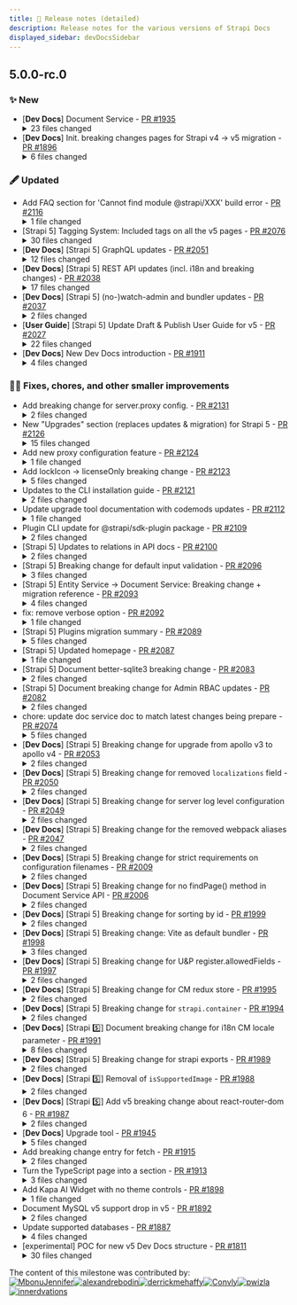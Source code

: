 ```yaml
---
title: 📝 Release notes (detailed)
description: Release notes for the various versions of Strapi Docs
displayed_sidebar: devDocsSidebar
---
```


<div className='release-notes-page--detailed'>

## 5.0.0-rc.0

### ✨ New

- [**Dev Docs**] Document Service - [PR #1935](https://github.com/strapi/documentation/pull/1935)
  <details>
    <summary>23 files changed</summary>
    <p>22 text files changed:</p><ul><li><a href="/dev-docs/api/content-api">dev-docs/api/content-apis.md</a></li><li><a href="/dev-docs/api/document-service">dev-docs/api/document-service.md</a></li><li><a href="/dev-docs/api/document-service/filters">dev-docs/api/document-service/filters.md</a></li><li><a href="/dev-docs/api/document-service/populate">dev-docs/api/document-service/populate.md</a></li><li><a href="/dev-docs/api/document-service/select">dev-docs/api/document-service/select.md</a></li><li><a href="/dev-docs/api/document-service/sort-pagination">dev-docs/api/document-service/sort-pagination.md</a></li><li><a href="/dev-docs/api/document">dev-docs/api/document.md</a></li><li><a href="/dev-docs/api/entity-service">dev-docs/api/entity-service.md</a></li><li><a href="/dev-docs/api/entity-service/components-dynamic-zones">dev-docs/api/entity-service/components-dynamic-zones.md</a></li><li><a href="/dev-docs/api/entity-service/crud">dev-docs/api/entity-service/crud.md</a></li><li><a href="/dev-docs/api/entity-service/filter">dev-docs/api/entity-service/filter.md</a></li><li><a href="/dev-docs/api/entity-service/order-pagination">dev-docs/api/entity-service/order-pagination.md</a></li><li><a href="/dev-docs/api/entity-service/populate">dev-docs/api/entity-service/populate.md</a></li><li><a href="/dev-docs/api/query-engine">dev-docs/api/query-engine.md</a></li><li><a href="/dev-docs/api/query-engine/single-operations">dev-docs/api/query-engine/single-operations.md</a></li><li><a href="/dev-docs/backend-customization">dev-docs/backend-customization.md</a></li><li><a href="/dev-docs/backend-customization/services">dev-docs/backend-customization/services.md</a></li><li><a href="/dev-docs/error-handling">dev-docs/error-handling.md</a></li><li><a href="/dev-docs/plugins/server-api">dev-docs/plugins/server-api.md</a></li><li><a href="/snippets/entity-query-knex">snippets/entity-query-knex.md</a></li><li><a href="/snippets/entity-service-deprecated">snippets/entity-service-deprecated.md</a></li><li><a href="/snippets/recommend-entity-service">snippets/recommend-entity-service.md</a></li></ul><p>1 image file changed:</p><ul><li>docusaurus/static/img/assets/apis/document.png<div className="image-comparison"><div><p>new file only, no older file</p><img src="https://github.com/strapi/documentation/raw/f5086c8f12c9b6758a2710511b491b6012c6dd78/docusaurus%2Fstatic%2Fimg%2Fassets%2Fapis%2Fdocument.png" alt="New version" /></div></div></li></ul>
  </details>
- [**Dev Docs**] Init. breaking changes pages for Strapi v4 → v5 migration - [PR #1896](https://github.com/strapi/documentation/pull/1896)
  <details>
    <summary>6 files changed</summary>
    <p>6 text files changed:</p><ul><li><a href="/dev-docs/migration/v4-to-v5/breaking-changes">dev-docs/migration/v4-to-v5/breaking-changes.md</a></li><li><a href="/dev-docs/migration/v4-to-v5/breaking-changes/database-identifiers-shortened">dev-docs/migration/v4-to-v5/breaking-changes/database-identifiers-shortened.md</a></li><li><a href="/dev-docs/migration/v4-to-v5/breaking-changes/draft-and-publish-always-enabled">dev-docs/migration/v4-to-v5/breaking-changes/draft-and-publish-always-enabled.md</a></li><li><a href="/dev-docs/migration/v4-to-v5/breaking-changes/mysql5-unsupported">dev-docs/migration/v4-to-v5/breaking-changes/mysql5-unsupported.md</a></li><li><a href="/snippets/breaking-change-page-intro">snippets/breaking-change-page-intro.md</a></li><li><a href="/snippets/breaking-change-page-migration-intro">snippets/breaking-change-page-migration-intro.md</a></li></ul>
  </details>

### 🖋️ Updated

- Add FAQ section for 'Cannot find module @strapi/XXX' build error - [PR #2116](https://github.com/strapi/documentation/pull/2116)
  <details>
    <summary>1 file changed</summary>
    <p>1 text file changed:</p><ul><li><a href="/dev-docs/faq">dev-docs/faq.md</a></li></ul>
  </details>
- [Strapi 5] Tagging System: Included tags on all the v5 pages  - [PR #2076](https://github.com/strapi/documentation/pull/2076)
  <details>
    <summary>30 files changed</summary>
    <p>30 text files changed:</p><ul><li><a href="/cloud/account/account-billing">cloud/account/account-billing.md</a></li><li><a href="/cloud/account/account-settings">cloud/account/account-settings.md</a></li><li><a href="/cloud/advanced/database">cloud/advanced/database.md</a></li><li><a href="/cloud/advanced/email">cloud/advanced/email.md</a></li><li><a href="/cloud/advanced/upload">cloud/advanced/upload.md</a></li><li><a href="/cloud/getting-started/caching">cloud/getting-started/caching.md</a></li><li><a href="/cloud/getting-started/deployment">cloud/getting-started/deployment.md</a></li><li><a href="/cloud/intro">cloud/getting-started/intro.md</a></li><li><a href="/cloud/getting-started/usage-billing">cloud/getting-started/usage-billing.md</a></li><li><a href="/cloud/projects/collaboration">cloud/projects/collaboration.md</a></li><li><a href="/cloud/projects/deploys-history">cloud/projects/deploys-history.md</a></li><li><a href="/cloud/projects/deploys">cloud/projects/deploys.md</a></li><li><a href="/cloud/projects/notifications">cloud/projects/notifications.md</a></li><li><a href="/cloud/projects/overview">cloud/projects/overview.md</a></li><li><a href="/cloud/projects/runtime-logs">cloud/projects/runtime-logs.md</a></li><li><a href="/cloud/projects/settings">cloud/projects/settings.md</a></li><li><a href="/dev-docs/admin-panel-customization">dev-docs/admin-panel-customization.md</a></li><li><a href="/dev-docs/advanced-features">dev-docs/advanced-features.md</a></li><li><a href="/dev-docs/api/content-api">dev-docs/api/content-api.md</a></li><li><a href="/dev-docs/api/document-service">dev-docs/api/document-service.md</a></li><li><a href="/dev-docs/api/document-service/filters">dev-docs/api/document-service/filters.md</a></li><li><a href="/dev-docs/api/document-service/locale">dev-docs/api/document-service/locale.md</a></li><li><a href="/dev-docs/api/document-service/populate">dev-docs/api/document-service/populate.md</a></li><li><a href="/dev-docs/api/document-service/select">dev-docs/api/document-service/select.md</a></li><li><a href="/dev-docs/api/document-service/sort-pagination">dev-docs/api/document-service/sort-pagination.md</a></li><li><a href="/dev-docs/api/document-service/status">dev-docs/api/document-service/status.md</a></li><li><a href="/dev-docs/api/document">dev-docs/api/document.md</a></li><li><a href="/dev-docs/api/graphql">dev-docs/api/graphql.md</a></li><li><a href="/dev-docs/api/query-engine">dev-docs/api/query-engine.md</a></li><li><a href="/dev-docs/api/query-engine/bulk-operations">dev-docs/api/query-engine/bulk-operations.md</a></li></ul>
  </details>
- [**Dev Docs**] [Strapi 5] GraphQL updates - [PR #2051](https://github.com/strapi/documentation/pull/2051)
  <details>
    <summary>12 files changed</summary>
    <p>6 text files changed:</p><ul><li><a href="/dev-docs/api/graphql">dev-docs/api/graphql.md</a></li><li><a href="/dev-docs/plugins/graphql">dev-docs/plugins/graphql.md</a></li><li><a href="/dev-docs/plugins/i18n">dev-docs/plugins/i18n.md</a></li><li><a href="/dev-docs/plugins/upload">dev-docs/plugins/upload.md</a></li><li><a href="/user-docs/content-manager/saving-and-publishing-content">user-docs/content-manager/saving-and-publishing-content.md</a></li><li><a href="/user-docs/content-type-builder/managing-content-types">user-docs/content-type-builder/managing-content-types.md</a></li></ul><p>6 image files changed:</p><ul><li>docusaurus/static/img/assets/apis/media-field-id.png<div className="image-comparison"><div><p>new file only, no older file</p><img src="https://github.com/strapi/documentation/raw/8ce3ec608fc6920a52669036083a17361e310e1e/docusaurus%2Fstatic%2Fimg%2Fassets%2Fapis%2Fmedia-field-id.png" alt="New version" /></div></div></li><li>docusaurus/static/img/assets/apis/media-field-id_DARK.png<div className="image-comparison"><div><p>new file only, no older file</p><img src="https://github.com/strapi/documentation/raw/8ce3ec608fc6920a52669036083a17361e310e1e/docusaurus%2Fstatic%2Fimg%2Fassets%2Fapis%2Fmedia-field-id_DARK.png" alt="New version" /></div></div></li><li>docusaurus/static/img/assets/apis/singular-and-plural-api-ids.png<div className="image-comparison"><div><p>new file only, no older file</p><img src="https://github.com/strapi/documentation/raw/8ce3ec608fc6920a52669036083a17361e310e1e/docusaurus%2Fstatic%2Fimg%2Fassets%2Fapis%2Fsingular-and-plural-api-ids.png" alt="New version" /></div></div></li><li>docusaurus/static/img/assets/apis/singular-and-plural-api-ids_DARK.png<div className="image-comparison"><div><p>new file only, no older file</p><img src="https://github.com/strapi/documentation/raw/8ce3ec608fc6920a52669036083a17361e310e1e/docusaurus%2Fstatic%2Fimg%2Fassets%2Fapis%2Fsingular-and-plural-api-ids_DARK.png" alt="New version" /></div></div></li><li>docusaurus/static/img/assets/apis/use-graphql-playground.gif<div className="image-comparison"><div><p>new file only, no older file</p><img src="https://github.com/strapi/documentation/raw/8ce3ec608fc6920a52669036083a17361e310e1e/docusaurus%2Fstatic%2Fimg%2Fassets%2Fapis%2Fuse-graphql-playground.gif" alt="New version" /></div></div></li><li>docusaurus/static/img/assets/apis/use-graphql-playground_DARK.gif<div className="image-comparison"><div><p>new file only, no older file</p><img src="https://github.com/strapi/documentation/raw/8ce3ec608fc6920a52669036083a17361e310e1e/docusaurus%2Fstatic%2Fimg%2Fassets%2Fapis%2Fuse-graphql-playground_DARK.gif" alt="New version" /></div></div></li></ul>
  </details>
- [**Dev Docs**] [Strapi 5] REST API updates (incl. i18n and breaking changes) - [PR #2038](https://github.com/strapi/documentation/pull/2038)
  <details>
    <summary>17 files changed</summary>
    <p>15 text files changed:</p><ul><li><a href="/dev-docs/api/rest">dev-docs/api/rest.md</a></li><li><a href="/dev-docs/api/rest/filters-locale-publication">dev-docs/api/rest/filters-locale-publication.md</a></li><li><a href="/dev-docs/api/rest/parameters">dev-docs/api/rest/parameters.md</a></li><li><a href="/dev-docs/api/rest/populate-select">dev-docs/api/rest/populate-select.md</a></li><li><a href="/dev-docs/api/rest/sort-pagination">dev-docs/api/rest/sort-pagination.md</a></li><li><a href="/dev-docs/migration/v4-to-v5/breaking-changes">dev-docs/migration/v4-to-v5/breaking-changes.md</a></li><li><a href="/dev-docs/migration/v4-to-v5/breaking-changes/draft-and-publish-always-enabled">dev-docs/migration/v4-to-v5/breaking-changes/draft-and-publish-always-enabled.md</a></li><li><a href="/dev-docs/migration/v4-to-v5/breaking-changes/new-response-format">dev-docs/migration/v4-to-v5/breaking-changes/new-response-format.md</a></li><li><a href="/dev-docs/migration/v4-to-v5/breaking-changes/no-find-page-in-document-service">dev-docs/migration/v4-to-v5/breaking-changes/no-find-page-in-document-service.md</a></li><li><a href="/dev-docs/migration/v4-to-v5/breaking-changes/publication-state-removed">dev-docs/migration/v4-to-v5/breaking-changes/publication-state-removed.md</a></li><li><a href="/dev-docs/migration/v4-to-v5/breaking-changes/use-document-id">dev-docs/migration/v4-to-v5/breaking-changes/use-document-id.md</a></li><li><a href="/dev-docs/plugins/i18n">dev-docs/plugins/i18n.md</a></li><li><a href="/dev-docs/quick-start">dev-docs/quick-start.md</a></li><li><a href="/snippets/breaking-change-affecting-plugins">snippets/breaking-change-affecting-plugins.md</a></li><li><a href="/snippets/breaking-change-not-affecting-plugins">snippets/breaking-change-not-affecting-plugins.md</a></li></ul><p>2 image files changed:</p><ul><li>docusaurus/static/img/assets/rest-api/plural-api-id.png<div className="image-comparison"><div><p>new file only, no older file</p><img src="https://github.com/strapi/documentation/raw/50f7858f4cdc6c91664b13d7ffb265842bf35e29/docusaurus%2Fstatic%2Fimg%2Fassets%2Frest-api%2Fplural-api-id.png" alt="New version" /></div></div></li><li>docusaurus/static/img/assets/rest-api/plural-api-id_DARK.png<div className="image-comparison"><div><p>new file only, no older file</p><img src="https://github.com/strapi/documentation/raw/50f7858f4cdc6c91664b13d7ffb265842bf35e29/docusaurus%2Fstatic%2Fimg%2Fassets%2Frest-api%2Fplural-api-id_DARK.png" alt="New version" /></div></div></li></ul>
  </details>
- [**Dev Docs**] [Strapi 5] (no-)watch-admin and bundler updates - [PR #2037](https://github.com/strapi/documentation/pull/2037)
  <details>
    <summary>2 files changed</summary>
    <p>2 text files changed:</p><ul><li><a href="/dev-docs/admin-panel-customization">dev-docs/admin-panel-customization.md</a></li><li><a href="/dev-docs/cli">dev-docs/cli.md</a></li></ul>
  </details>
- [**User Guide**] [Strapi 5] Update Draft & Publish User Guide for v5 - [PR #2027](https://github.com/strapi/documentation/pull/2027)
  <details>
    <summary>22 files changed</summary>
    <p>4 text files changed:</p><ul><li><a href="/user-docs/content-manager">user-docs/content-manager/introduction-to-content-manager.md</a></li><li><a href="/user-docs/content-manager/saving-and-publishing-content">user-docs/content-manager/saving-and-publishing-content.md</a></li><li><a href="/user-docs/content-manager/translating-content">user-docs/content-manager/translating-content.md</a></li><li><a href="/user-docs/content-manager/writing-content">user-docs/content-manager/writing-content.md</a></li></ul><p>18 image files changed:</p><ul><li>docusaurus/static/img/assets/content-manager/content-manager_displayed-fields.png<div className="image-comparison"><div><p>old file</p><img src="https://raw.githubusercontent.com/strapi/documentation/631c1f6287c3c548bd46b4c612a70bf17f4b4e13/docusaurus/static/img/assets/content-manager/content-manager_displayed-fields.png" alt="Previous version" /></div><div><p>new file</p><img src="https://github.com/strapi/documentation/raw/1f8eb636af3983ec495c783bd66238dc1e5f12a0/docusaurus%2Fstatic%2Fimg%2Fassets%2Fcontent-manager%2Fcontent-manager_displayed-fields.png" alt="New version" /></div></div></li><li>docusaurus/static/img/assets/content-manager/content-manager_displayed-fields_DARK.png<div className="image-comparison"><div><p>old file</p><img src="https://raw.githubusercontent.com/strapi/documentation/8a92e2a0b5797b3cae0e6919e22fcd589306dcc1/docusaurus/static/img/assets/content-manager/content-manager_displayed-fields_DARK.png" alt="Previous version" /></div><div><p>new file</p><img src="https://github.com/strapi/documentation/raw/1f8eb636af3983ec495c783bd66238dc1e5f12a0/docusaurus%2Fstatic%2Fimg%2Fassets%2Fcontent-manager%2Fcontent-manager_displayed-fields_DARK.png" alt="New version" /></div></div></li><li>docusaurus/static/img/assets/content-manager/content-manager_filters2.png<div className="image-comparison"><div><p>new file only, no older file</p><img src="https://github.com/strapi/documentation/raw/1f8eb636af3983ec495c783bd66238dc1e5f12a0/docusaurus%2Fstatic%2Fimg%2Fassets%2Fcontent-manager%2Fcontent-manager_filters2.png" alt="New version" /></div></div></li><li>docusaurus/static/img/assets/content-manager/content-manager_filters2_DARK.png<div className="image-comparison"><div><p>new file only, no older file</p><img src="https://github.com/strapi/documentation/raw/1f8eb636af3983ec495c783bd66238dc1e5f12a0/docusaurus%2Fstatic%2Fimg%2Fassets%2Fcontent-manager%2Fcontent-manager_filters2_DARK.png" alt="New version" /></div></div></li><li>docusaurus/static/img/assets/content-manager/content-manager_list-view.png<div className="image-comparison"><div><p>old file</p><img src="https://raw.githubusercontent.com/strapi/documentation/631c1f6287c3c548bd46b4c612a70bf17f4b4e13/docusaurus/static/img/assets/content-manager/content-manager_list-view.png" alt="Previous version" /></div><div><p>new file</p><img src="https://github.com/strapi/documentation/raw/1f8eb636af3983ec495c783bd66238dc1e5f12a0/docusaurus%2Fstatic%2Fimg%2Fassets%2Fcontent-manager%2Fcontent-manager_list-view.png" alt="New version" /></div></div></li><li>docusaurus/static/img/assets/content-manager/content-manager_list-view_DARK.png<div className="image-comparison"><div><p>old file</p><img src="https://raw.githubusercontent.com/strapi/documentation/8a92e2a0b5797b3cae0e6919e22fcd589306dcc1/docusaurus/static/img/assets/content-manager/content-manager_list-view_DARK.png" alt="Previous version" /></div><div><p>new file</p><img src="https://github.com/strapi/documentation/raw/1f8eb636af3983ec495c783bd66238dc1e5f12a0/docusaurus%2Fstatic%2Fimg%2Fassets%2Fcontent-manager%2Fcontent-manager_list-view_DARK.png" alt="New version" /></div></div></li><li>docusaurus/static/img/assets/content-manager/content-manager_single-type.png<div className="image-comparison"><div><p>new file only, no older file</p><img src="https://github.com/strapi/documentation/raw/1f8eb636af3983ec495c783bd66238dc1e5f12a0/docusaurus%2Fstatic%2Fimg%2Fassets%2Fcontent-manager%2Fcontent-manager_single-type.png" alt="New version" /></div></div></li><li>docusaurus/static/img/assets/content-manager/content-manager_single-type_DARK.png<div className="image-comparison"><div><p>new file only, no older file</p><img src="https://github.com/strapi/documentation/raw/1f8eb636af3983ec495c783bd66238dc1e5f12a0/docusaurus%2Fstatic%2Fimg%2Fassets%2Fcontent-manager%2Fcontent-manager_single-type_DARK.png" alt="New version" /></div></div></li><li>docusaurus/static/img/assets/content-manager/content-manager_translate3.png<div className="image-comparison"><div><p>new file only, no older file</p><img src="https://github.com/strapi/documentation/raw/1f8eb636af3983ec495c783bd66238dc1e5f12a0/docusaurus%2Fstatic%2Fimg%2Fassets%2Fcontent-manager%2Fcontent-manager_translate3.png" alt="New version" /></div></div></li><li>docusaurus/static/img/assets/content-manager/content-manager_translate3_DARK.png<div className="image-comparison"><div><p>new file only, no older file</p><img src="https://github.com/strapi/documentation/raw/1f8eb636af3983ec495c783bd66238dc1e5f12a0/docusaurus%2Fstatic%2Fimg%2Fassets%2Fcontent-manager%2Fcontent-manager_translate3_DARK.png" alt="New version" /></div></div></li><li>docusaurus/static/img/assets/content-manager/content-manager_unpublish.png<div className="image-comparison"><div><p>new file only, no older file</p><img src="https://github.com/strapi/documentation/raw/1f8eb636af3983ec495c783bd66238dc1e5f12a0/docusaurus%2Fstatic%2Fimg%2Fassets%2Fcontent-manager%2Fcontent-manager_unpublish.png" alt="New version" /></div></div></li><li>docusaurus/static/img/assets/content-manager/content-manager_unpublish_DARK.png<div className="image-comparison"><div><p>new file only, no older file</p><img src="https://github.com/strapi/documentation/raw/1f8eb636af3983ec495c783bd66238dc1e5f12a0/docusaurus%2Fstatic%2Fimg%2Fassets%2Fcontent-manager%2Fcontent-manager_unpublish_DARK.png" alt="New version" /></div></div></li><li>docusaurus/static/img/assets/content-manager/edit-view3.png<div className="image-comparison"><div><p>new file only, no older file</p><img src="https://github.com/strapi/documentation/raw/1f8eb636af3983ec495c783bd66238dc1e5f12a0/docusaurus%2Fstatic%2Fimg%2Fassets%2Fcontent-manager%2Fedit-view3.png" alt="New version" /></div></div></li><li>docusaurus/static/img/assets/content-manager/edit-view3_DARK.png<div className="image-comparison"><div><p>new file only, no older file</p><img src="https://github.com/strapi/documentation/raw/1f8eb636af3983ec495c783bd66238dc1e5f12a0/docusaurus%2Fstatic%2Fimg%2Fassets%2Fcontent-manager%2Fedit-view3_DARK.png" alt="New version" /></div></div></li><li>docusaurus/static/img/assets/content-manager/editing_draft_version3.png<div className="image-comparison"><div><p>new file only, no older file</p><img src="https://github.com/strapi/documentation/raw/1f8eb636af3983ec495c783bd66238dc1e5f12a0/docusaurus%2Fstatic%2Fimg%2Fassets%2Fcontent-manager%2Fediting_draft_version3.png" alt="New version" /></div></div></li><li>docusaurus/static/img/assets/content-manager/editing_draft_version3_DARK.png<div className="image-comparison"><div><p>new file only, no older file</p><img src="https://github.com/strapi/documentation/raw/1f8eb636af3983ec495c783bd66238dc1e5f12a0/docusaurus%2Fstatic%2Fimg%2Fassets%2Fcontent-manager%2Fediting_draft_version3_DARK.png" alt="New version" /></div></div></li><li>docusaurus/static/img/assets/content-manager/editing_published_version3.png<div className="image-comparison"><div><p>new file only, no older file</p><img src="https://github.com/strapi/documentation/raw/1f8eb636af3983ec495c783bd66238dc1e5f12a0/docusaurus%2Fstatic%2Fimg%2Fassets%2Fcontent-manager%2Fediting_published_version3.png" alt="New version" /></div></div></li><li>docusaurus/static/img/assets/content-manager/editing_published_version3_DARK.png<div className="image-comparison"><div><p>new file only, no older file</p><img src="https://github.com/strapi/documentation/raw/1f8eb636af3983ec495c783bd66238dc1e5f12a0/docusaurus%2Fstatic%2Fimg%2Fassets%2Fcontent-manager%2Fediting_published_version3_DARK.png" alt="New version" /></div></div></li></ul>
  </details>
- [**Dev Docs**] New Dev Docs introduction - [PR #1911](https://github.com/strapi/documentation/pull/1911)
  <details>
    <summary>4 files changed</summary>
    <p>4 text files changed:</p><ul><li><a href="/dev-docs/advanced-features">dev-docs/advanced-features.md</a></li><li><a href="/dev-docs/community">dev-docs/community.md</a></li><li><a href="/dev-docs/intro">dev-docs/intro.md</a></li><li><a href="/dev-docs/quick-start">dev-docs/quick-start.md</a></li></ul>
  </details>

### 👷‍♀️ Fixes, chores, and other smaller improvements

- Add breaking change for server.proxy config. - [PR #2131](https://github.com/strapi/documentation/pull/2131)
  <details>
    <summary>2 files changed</summary>
    <p>2 text files changed:</p><ul><li><a href="/dev-docs/migration/v4-to-v5/breaking-changes">dev-docs/migration/v4-to-v5/breaking-changes.md</a></li><li><a href="/dev-docs/migration/v4-to-v5/breaking-changes/server-proxy">dev-docs/migration/v4-to-v5/breaking-changes/server-proxy.md</a></li></ul>
  </details>
- New "Upgrades" section (replaces updates & migration) for Strapi 5 - [PR #2126](https://github.com/strapi/documentation/pull/2126)
  <details>
    <summary>15 files changed</summary>
    <p>13 text files changed:</p><ul><li><a href="/dev-docs/configurations/database">dev-docs/configurations/database.md</a></li><li><a href="/dev-docs/data-management/export">dev-docs/data-management/export.md</a></li><li><a href="/dev-docs/data-management/import">dev-docs/data-management/import.md</a></li><li><a href="/dev-docs/data-management/transfer">dev-docs/data-management/transfer.md</a></li><li><a href="/dev-docs/intro">dev-docs/intro.md</a></li><li>dev-docs/migration-guides.md</li><li><a href="/dev-docs/migration/v4-to-v5/introduction">dev-docs/migration/v4-to-v5/introduction.md</a></li><li><a href="/dev-docs/plugins-extension">dev-docs/plugins-extension.md</a></li><li><a href="/dev-docs/plugins/i18n">dev-docs/plugins/i18n.md</a></li><li>dev-docs/update-migration.md</li><li>dev-docs/update-version.md</li><li><a href="/dev-docs/upgrade-tool">dev-docs/upgrade-tool.md</a></li><li><a href="/dev-docs/upgrades">dev-docs/upgrades.md</a></li></ul><p>2 image files changed:</p><ul><li>docusaurus/static/img/assets/migration/strapi-version-number.png<div className="image-comparison"><div><p>new file only, no older file</p><img src="https://github.com/strapi/documentation/raw/2947e7ba54e2a2863f14355c7e0b293d9b3064cd/docusaurus%2Fstatic%2Fimg%2Fassets%2Fmigration%2Fstrapi-version-number.png" alt="New version" /></div></div></li><li>docusaurus/static/img/assets/migration/strapi-version-number_DARK.png<div className="image-comparison"><div><p>new file only, no older file</p><img src="https://github.com/strapi/documentation/raw/2947e7ba54e2a2863f14355c7e0b293d9b3064cd/docusaurus%2Fstatic%2Fimg%2Fassets%2Fmigration%2Fstrapi-version-number_DARK.png" alt="New version" /></div></div></li></ul>
  </details>
- Add new proxy configuration feature - [PR #2124](https://github.com/strapi/documentation/pull/2124)
  <details>
    <summary>1 file changed</summary>
    <p>1 text file changed:</p><ul><li><a href="/dev-docs/configurations/server">dev-docs/configurations/server.md</a></li></ul>
  </details>
- Add lockIcon → licenseOnly breaking change - [PR #2123](https://github.com/strapi/documentation/pull/2123)
  <details>
    <summary>5 files changed</summary>
    <p>3 text files changed:</p><ul><li><a href="/dev-docs/migration/v4-to-v5/breaking-changes">dev-docs/migration/v4-to-v5/breaking-changes.md</a></li><li><a href="/dev-docs/migration/v4-to-v5/breaking-changes/license-only">dev-docs/migration/v4-to-v5/breaking-changes/license-only.md</a></li><li><a href="/dev-docs/plugins/admin-panel-api">dev-docs/plugins/admin-panel-api.md</a></li></ul><p>2 image files changed:</p><ul><li>docusaurus/static/img/assets/plugins/lightning-icon-menu.png<div className="image-comparison"><div><p>new file only, no older file</p><img src="https://github.com/strapi/documentation/raw/02b949e6d9bbf2389f506b30c7bfb37f167c3354/docusaurus%2Fstatic%2Fimg%2Fassets%2Fplugins%2Flightning-icon-menu.png" alt="New version" /></div></div></li><li>docusaurus/static/img/assets/plugins/lightning-icon-settings.png<div className="image-comparison"><div><p>new file only, no older file</p><img src="https://github.com/strapi/documentation/raw/02b949e6d9bbf2389f506b30c7bfb37f167c3354/docusaurus%2Fstatic%2Fimg%2Fassets%2Fplugins%2Flightning-icon-settings.png" alt="New version" /></div></div></li></ul>
  </details>
- Updates to the CLI installation guide - [PR #2121](https://github.com/strapi/documentation/pull/2121)
  <details>
    <summary>2 files changed</summary>
    <p>2 text files changed:</p><ul><li><a href="/dev-docs/installation/cli">dev-docs/installation/cli.md</a></li><li><a href="/dev-docs/quick-start">dev-docs/quick-start.md</a></li></ul>
  </details>
- Update upgrade tool documentation with codemods updates - [PR #2112](https://github.com/strapi/documentation/pull/2112)
  <details>
    <summary>1 file changed</summary>
    <p>1 text file changed:</p><ul><li><a href="/dev-docs/upgrade-tool">dev-docs/upgrade-tool.md</a></li></ul>
  </details>
- Plugin CLI update for @strapi/sdk-plugin package - [PR #2109](https://github.com/strapi/documentation/pull/2109)
  <details>
    <summary>2 files changed</summary>
    <p>2 text files changed:</p><ul><li><a href="/dev-docs/plugins/development/plugin-cli">dev-docs/plugins/development/plugin-cli.md</a></li><li><a href="/dev-docs/plugins/guides/use-the-plugin-cli">dev-docs/plugins/guides/use-the-plugin-cli.md</a></li></ul>
  </details>
- [Strapi 5] Updates to relations in API docs - [PR #2100](https://github.com/strapi/documentation/pull/2100)
  <details>
    <summary>2 files changed</summary>
    <p>2 text files changed:</p><ul><li><a href="/dev-docs/api/document-service">dev-docs/api/document-service.md</a></li><li><a href="/dev-docs/api/rest/relations">dev-docs/api/rest/relations.md</a></li></ul>
  </details>
- [Strapi 5] Breaking change for default input validation - [PR #2096](https://github.com/strapi/documentation/pull/2096)
  <details>
    <summary>3 files changed</summary>
    <p>3 text files changed:</p><ul><li><a href="/dev-docs/backend-customization/controllers">dev-docs/backend-customization/controllers.md</a></li><li><a href="/dev-docs/migration/v4-to-v5/breaking-changes">dev-docs/migration/v4-to-v5/breaking-changes.md</a></li><li><a href="/dev-docs/migration/v4-to-v5/breaking-changes/default-input-validation">dev-docs/migration/v4-to-v5/breaking-changes/default-input-validation.md</a></li></ul>
  </details>
- [Strapi 5] Entity Service → Document Service: Breaking change + migration reference - [PR #2093](https://github.com/strapi/documentation/pull/2093)
  <details>
    <summary>4 files changed</summary>
    <p>4 text files changed:</p><ul><li><a href="/dev-docs/migration/v4-to-v5/breaking-changes">dev-docs/migration/v4-to-v5/breaking-changes.md</a></li><li><a href="/dev-docs/migration/v4-to-v5/breaking-changes/entity-service-deprecated">dev-docs/migration/v4-to-v5/breaking-changes/entity-service-deprecated.md</a></li><li><a href="/dev-docs/migration/v4-to-v5/breaking-changes/publication-state-removed">dev-docs/migration/v4-to-v5/breaking-changes/publication-state-removed.md</a></li><li><a href="/dev-docs/migration/v4-to-v5/guides/from-entity-service-to-document-service">dev-docs/migration/v4-to-v5/guides/from-entity-service-to-document-service.md</a></li></ul>
  </details>
- fix: remove verbose option - [PR #2092](https://github.com/strapi/documentation/pull/2092)
  <details>
    <summary>1 file changed</summary>
    <p>1 text file changed:</p><ul><li><a href="/dev-docs/cli">dev-docs/cli.md</a></li></ul>
  </details>
- [Strapi 5] Plugins migration summary - [PR #2089](https://github.com/strapi/documentation/pull/2089)
  <details>
    <summary>5 files changed</summary>
    <p>5 text files changed:</p><ul><li><a href="/dev-docs/migration/v4-to-v5/guides/introduction">dev-docs/migration/v4-to-v5/guides/introduction.md</a></li><li><a href="/dev-docs/migration/v4-to-v5/guides/plugins-migration">dev-docs/migration/v4-to-v5/guides/plugins-migration.md</a></li><li><a href="/dev-docs/migration/v4-to-v5/introduction">dev-docs/migration/v4-to-v5/introduction.md</a></li><li><a href="/dev-docs/upgrade-tool">dev-docs/migration/v4-to-v5/use-the-upgrade-tool.md</a></li><li><a href="/dev-docs/plugins/guides/use-the-plugin-cli">dev-docs/plugins/guides/use-the-plugin-cli.md</a></li></ul>
  </details>
- [Strapi 5] Updated homepage - [PR #2087](https://github.com/strapi/documentation/pull/2087)
  <details>
    <summary>1 file changed</summary>
    <p>1 image file changed:</p><ul><li>docusaurus/static/img/assets/home/preview--cloud-docs.png<div className="image-comparison"><div><p>new file only, no older file</p><img src="https://github.com/strapi/documentation/raw/f46eb25f04de20406e9246a4317cf64f2dd9ed13/docusaurus%2Fstatic%2Fimg%2Fassets%2Fhome%2Fpreview--cloud-docs.png" alt="New version" /></div></div></li></ul>
  </details>
- [Strapi 5] Document better-sqlite3 breaking change - [PR #2083](https://github.com/strapi/documentation/pull/2083)
  <details>
    <summary>2 files changed</summary>
    <p>2 text files changed:</p><ul><li><a href="/dev-docs/migration/v4-to-v5/breaking-changes">dev-docs/migration/v4-to-v5/breaking-changes.md</a></li><li><a href="/dev-docs/migration/v4-to-v5/breaking-changes/only-better-sqlite3-for-sqlite">dev-docs/migration/v4-to-v5/breaking-changes/only-better-sqlite3-for-sqlite.md</a></li></ul>
  </details>
- [Strapi 5] Document breaking change for Admin RBAC updates - [PR #2082](https://github.com/strapi/documentation/pull/2082)
  <details>
    <summary>2 files changed</summary>
    <p>2 text files changed:</p><ul><li><a href="/dev-docs/migration/v4-to-v5/breaking-changes">dev-docs/migration/v4-to-v5/breaking-changes.md</a></li><li><a href="/dev-docs/migration/v4-to-v5/breaking-changes/admin-panel-rbac-store-updated">dev-docs/migration/v4-to-v5/breaking-changes/admin-panel-rbac-store-updated.md</a></li></ul>
  </details>
- chore: update doc service doc to match latest changes being prepare - [PR #2074](https://github.com/strapi/documentation/pull/2074)
  <details>
    <summary>5 files changed</summary>
    <p>5 text files changed:</p><ul><li><a href="/dev-docs/api/document-service">dev-docs/api/document-service.md</a></li><li><a href="/dev-docs/api/document-service/locale">dev-docs/api/document-service/locale.md</a></li><li><a href="/dev-docs/api/document-service/middlewares">dev-docs/api/document-service/middlewares.md</a></li><li><a href="/dev-docs/api/document-service/select">dev-docs/api/document-service/select.md</a></li><li><a href="/dev-docs/api/document-service/status">dev-docs/api/document-service/status.md</a></li></ul>
  </details>
- [**Dev Docs**] [Strapi 5] Breaking change for upgrade from apollo v3 to apollo v4 - [PR #2053](https://github.com/strapi/documentation/pull/2053)
  <details>
    <summary>2 files changed</summary>
    <p>2 text files changed:</p><ul><li><a href="/dev-docs/migration/v4-to-v5/breaking-changes">dev-docs/migration/v4-to-v5/breaking-changes.md</a></li><li><a href="/dev-docs/migration/v4-to-v5/breaking-changes/upgrade-to-apollov4">dev-docs/migration/v4-to-v5/breaking-changes/upgrade-to-apollov4.md</a></li></ul>
  </details>
- [**Dev Docs**] [Strapi 5] Breaking change for removed `localizations` field - [PR #2050](https://github.com/strapi/documentation/pull/2050)
  <details>
    <summary>2 files changed</summary>
    <p>2 text files changed:</p><ul><li><a href="/dev-docs/migration/v4-to-v5/breaking-changes">dev-docs/migration/v4-to-v5/breaking-changes.md</a></li><li><a href="/dev-docs/migration/v4-to-v5/breaking-changes/no-localizations-field">dev-docs/migration/v4-to-v5/breaking-changes/no-localizations-field.md</a></li></ul>
  </details>
- [**Dev Docs**] [Strapi 5] Breaking change for server log level configuration - [PR #2049](https://github.com/strapi/documentation/pull/2049)
  <details>
    <summary>2 files changed</summary>
    <p>2 text files changed:</p><ul><li><a href="/dev-docs/migration/v4-to-v5/breaking-changes">dev-docs/migration/v4-to-v5/breaking-changes.md</a></li><li><a href="/dev-docs/migration/v4-to-v5/breaking-changes/server-default-log-level">dev-docs/migration/v4-to-v5/breaking-changes/server-default-log-level.md</a></li></ul>
  </details>
- [**Dev Docs**] [Strapi 5] Breaking change for the removed webpack aliases - [PR #2047](https://github.com/strapi/documentation/pull/2047)
  <details>
    <summary>2 files changed</summary>
    <p>2 text files changed:</p><ul><li><a href="/dev-docs/migration/v4-to-v5/breaking-changes">dev-docs/migration/v4-to-v5/breaking-changes.md</a></li><li><a href="/dev-docs/migration/v4-to-v5/breaking-changes/webpack-aliases-removed">dev-docs/migration/v4-to-v5/breaking-changes/webpack-aliases-removed.md</a></li></ul>
  </details>
- [**Dev Docs**] [Strapi 5] Breaking change for strict requirements on configuration filenames - [PR #2009](https://github.com/strapi/documentation/pull/2009)
  <details>
    <summary>2 files changed</summary>
    <p>2 text files changed:</p><ul><li><a href="/dev-docs/migration/v4-to-v5/breaking-changes">dev-docs/migration/v4-to-v5/breaking-changes.md</a></li><li><a href="/dev-docs/migration/v4-to-v5/breaking-changes/strict-requirements-config-files">dev-docs/migration/v4-to-v5/breaking-changes/strict-requirements-config-files.md</a></li></ul>
  </details>
- [**Dev Docs**] [Strapi 5] Breaking change for no findPage() method in Document Service API - [PR #2006](https://github.com/strapi/documentation/pull/2006)
  <details>
    <summary>2 files changed</summary>
    <p>2 text files changed:</p><ul><li><a href="/dev-docs/migration/v4-to-v5/breaking-changes">dev-docs/migration/v4-to-v5/breaking-changes.md</a></li><li><a href="/dev-docs/migration/v4-to-v5/breaking-changes/no-find-page-in-document-service">dev-docs/migration/v4-to-v5/breaking-changes/no-find-page-in-document-service.md</a></li></ul>
  </details>
- [**Dev Docs**] [Strapi 5] Breaking change for sorting by id - [PR #1999](https://github.com/strapi/documentation/pull/1999)
  <details>
    <summary>2 files changed</summary>
    <p>2 text files changed:</p><ul><li><a href="/dev-docs/migration/v4-to-v5/breaking-changes">dev-docs/migration/v4-to-v5/breaking-changes.md</a></li><li><a href="/dev-docs/migration/v4-to-v5/breaking-changes/sort-by-id">dev-docs/migration/v4-to-v5/breaking-changes/sort-by-id.md</a></li></ul>
  </details>
- [**Dev Docs**] [Strapi 5] Breaking change: Vite as default bundler - [PR #1998](https://github.com/strapi/documentation/pull/1998)
  <details>
    <summary>3 files changed</summary>
    <p>3 text files changed:</p><ul><li><a href="/dev-docs/admin-panel-customization">dev-docs/admin-panel-customization.md</a></li><li><a href="/dev-docs/migration/v4-to-v5/breaking-changes">dev-docs/migration/v4-to-v5/breaking-changes.md</a></li><li><a href="/dev-docs/migration/v4-to-v5/breaking-changes/vite">dev-docs/migration/v4-to-v5/breaking-changes/vite.md</a></li></ul>
  </details>
- [**Dev Docs**] [Strapi 5] Breaking change for U&P register.allowedFields - [PR #1997](https://github.com/strapi/documentation/pull/1997)
  <details>
    <summary>2 files changed</summary>
    <p>2 text files changed:</p><ul><li><a href="/dev-docs/migration/v4-to-v5/breaking-changes">dev-docs/migration/v4-to-v5/breaking-changes.md</a></li><li><a href="/dev-docs/migration/v4-to-v5/breaking-changes/register-allowed-fields">dev-docs/migration/v4-to-v5/breaking-changes/register-allowed-fields.md</a></li></ul>
  </details>
- [**Dev Docs**] [Strapi 5] Breaking change for CM redux store - [PR #1995](https://github.com/strapi/documentation/pull/1995)
  <details>
    <summary>2 files changed</summary>
    <p>2 text files changed:</p><ul><li><a href="/dev-docs/migration/v4-to-v5/breaking-changes">dev-docs/migration/v4-to-v5/breaking-changes.md</a></li><li><a href="/dev-docs/migration/v4-to-v5/breaking-changes/redux-content-manager-app-state">dev-docs/migration/v4-to-v5/breaking-changes/redux-content-manager-app-state.md</a></li></ul>
  </details>
- [**Dev Docs**] [Strapi 5] Breaking change for `strapi.container` - [PR #1994](https://github.com/strapi/documentation/pull/1994)
  <details>
    <summary>2 files changed</summary>
    <p>2 text files changed:</p><ul><li><a href="/dev-docs/migration/v4-to-v5/breaking-changes">dev-docs/migration/v4-to-v5/breaking-changes.md</a></li><li><a href="/dev-docs/migration/v4-to-v5/breaking-changes/strapi-container">dev-docs/migration/v4-to-v5/breaking-changes/strapi-container.md</a></li></ul>
  </details>
- [**Dev Docs**] [Strapi 5️⃣] Document breaking change for i18n CM locale parameter - [PR #1991](https://github.com/strapi/documentation/pull/1991)
  <details>
    <summary>8 files changed</summary>
    <p>8 text files changed:</p><ul><li><a href="/dev-docs/migration/v4-to-v5/breaking-changes">dev-docs/migration/v4-to-v5/breaking-changes.md</a></li><li><a href="/dev-docs/migration/v4-to-v5/breaking-changes/database-identifiers-shortened">dev-docs/migration/v4-to-v5/breaking-changes/database-identifiers-shortened.md</a></li><li><a href="/dev-docs/migration/v4-to-v5/breaking-changes/draft-and-publish-always-enabled">dev-docs/migration/v4-to-v5/breaking-changes/draft-and-publish-always-enabled.md</a></li><li><a href="/dev-docs/migration/v4-to-v5/breaking-changes/fetch">dev-docs/migration/v4-to-v5/breaking-changes/fetch.md</a></li><li><a href="/dev-docs/migration/v4-to-v5/breaking-changes/i18n-content-manager-locale">dev-docs/migration/v4-to-v5/breaking-changes/i18n-content-manager-locale.md</a></li><li><a href="/dev-docs/migration/v4-to-v5/breaking-changes/is-supported-image-removed">dev-docs/migration/v4-to-v5/breaking-changes/is-supported-image-removed.md</a></li><li><a href="/dev-docs/migration/v4-to-v5/breaking-changes/mysql5-unsupported">dev-docs/migration/v4-to-v5/breaking-changes/mysql5-unsupported.md</a></li><li><a href="/dev-docs/migration/v4-to-v5/breaking-changes/react-router-dom-6">dev-docs/migration/v4-to-v5/breaking-changes/react-router-dom-6.md</a></li></ul>
  </details>
- [**Dev Docs**] [Strapi 5] Breaking change for strapi exports  - [PR #1989](https://github.com/strapi/documentation/pull/1989)
  <details>
    <summary>2 files changed</summary>
    <p>2 text files changed:</p><ul><li><a href="/dev-docs/migration/v4-to-v5/breaking-changes">dev-docs/migration/v4-to-v5/breaking-changes.md</a></li><li><a href="/dev-docs/migration/v4-to-v5/breaking-changes/strapi-imports">dev-docs/migration/v4-to-v5/breaking-changes/strapi-imports.md</a></li></ul>
  </details>
- [**Dev Docs**] [Strapi 5️⃣] Removal of `isSupportedImage` - [PR #1988](https://github.com/strapi/documentation/pull/1988)
  <details>
    <summary>2 files changed</summary>
    <p>2 text files changed:</p><ul><li><a href="/dev-docs/migration/v4-to-v5/breaking-changes">dev-docs/migration/v4-to-v5/breaking-changes.md</a></li><li><a href="/dev-docs/migration/v4-to-v5/breaking-changes/is-supported-image-removed">dev-docs/migration/v4-to-v5/breaking-changes/is-supported-image-removed.md</a></li></ul>
  </details>
- [**Dev Docs**] [Strapi 5️⃣] Add v5 breaking change about react-router-dom 6 - [PR #1987](https://github.com/strapi/documentation/pull/1987)
  <details>
    <summary>2 files changed</summary>
    <p>2 text files changed:</p><ul><li><a href="/dev-docs/migration/v4-to-v5/breaking-changes">dev-docs/migration/v4-to-v5/breaking-changes.md</a></li><li><a href="/dev-docs/migration/v4-to-v5/breaking-changes/react-router-dom-6">dev-docs/migration/v4-to-v5/breaking-changes/react-router-dom-6.md</a></li></ul>
  </details>
- [**Dev Docs**] Upgrade tool - [PR #1945](https://github.com/strapi/documentation/pull/1945)
  <details>
    <summary>5 files changed</summary>
    <p>3 text files changed:</p><ul><li>dev-docs/update-migration.md</li><li>dev-docs/update-version.md</li><li><a href="/dev-docs/upgrade-tool">dev-docs/upgrade-tool.md</a></li></ul><p>2 image files changed:</p><ul><li>docusaurus/static/img/assets/update-migration/version-numbers.png<div className="image-comparison"><div><p>new file only, no older file</p><img src="https://github.com/strapi/documentation/raw/9cf7a0b5c8422b562927cda0d2294aa0db2aeca7/docusaurus%2Fstatic%2Fimg%2Fassets%2Fupdate-migration%2Fversion-numbers.png" alt="New version" /></div></div></li><li>docusaurus/static/img/assets/update-migration/version-numbers_dark.png<div className="image-comparison"><div><p>new file only, no older file</p><img src="https://github.com/strapi/documentation/raw/9cf7a0b5c8422b562927cda0d2294aa0db2aeca7/docusaurus%2Fstatic%2Fimg%2Fassets%2Fupdate-migration%2Fversion-numbers_dark.png" alt="New version" /></div></div></li></ul>
  </details>
- Add breaking change entry for fetch - [PR #1915](https://github.com/strapi/documentation/pull/1915)
  <details>
    <summary>2 files changed</summary>
    <p>2 text files changed:</p><ul><li><a href="/dev-docs/migration/v4-to-v5/breaking-changes">dev-docs/migration/v4-to-v5/breaking-changes.md</a></li><li><a href="/dev-docs/migration/v4-to-v5/breaking-changes/fetch">dev-docs/migration/v4-to-v5/breaking-changes/fetch.md</a></li></ul>
  </details>
- Turn the TypeScript page into a section - [PR #1913](https://github.com/strapi/documentation/pull/1913)
  <details>
    <summary>3 files changed</summary>
    <p>3 text files changed:</p><ul><li><a href="/dev-docs/typescript">dev-docs/typescript.md</a></li><li><a href="/dev-docs/typescript/adding-support-to-existing-project">dev-docs/typescript/adding-support-to-existing-project.md</a></li><li><a href="/dev-docs/typescript/development">dev-docs/typescript/development.md</a></li></ul>
  </details>
- Add Kapa AI Widget with no theme controls - [PR #1898](https://github.com/strapi/documentation/pull/1898)
  <details>
    <summary>1 file changed</summary>
    <p>1 image file changed:</p><ul><li>docusaurus/static/img/strapi-logo.png<div className="image-comparison"><div><p>new file only, no older file</p><img src="https://github.com/strapi/documentation/raw/12a85323403fed165b8ba6440e7c4339a05c0d76/docusaurus%2Fstatic%2Fimg%2Fstrapi-logo.png" alt="New version" /></div></div></li></ul>
  </details>
- Document MySQL v5 support drop in v5 - [PR #1892](https://github.com/strapi/documentation/pull/1892)
  <details>
    <summary>2 files changed</summary>
    <p>2 text files changed:</p><ul><li><a href="/dev-docs/migration/v4-to-v5/breaking-changes">dev-docs/migration/v4-to-v5/breaking-changes.md</a></li><li><a href="/dev-docs/migration/v4-to-v5/breaking-changes/mysql5-unsupported">dev-docs/migration/v4-to-v5/breaking-changes/mysql5-unsupported.md</a></li></ul>
  </details>
- Update supported databases - [PR #1887](https://github.com/strapi/documentation/pull/1887)
  <details>
    <summary>4 files changed</summary>
    <p>4 text files changed:</p><ul><li><a href="/dev-docs/configurations/database">dev-docs/configurations/database.md</a></li><li><a href="/dev-docs/installation/cli">dev-docs/installation/cli.md</a></li><li><a href="/snippets/database-require">snippets/database-require.md</a></li><li><a href="/snippets/operating-system-require">snippets/operating-system-require.md</a></li></ul>
  </details>
- [experimental] POC for new v5 Dev Docs structure - [PR #1811](https://github.com/strapi/documentation/pull/1811)
  <details>
    <summary>30 files changed</summary>
    <p>30 text files changed:</p><ul><li><a href="/cloud/account/account-settings">cloud/account/settings.md</a></li><li><a href="/cloud/advanced/database">cloud/advanced/database.md</a></li><li><a href="/cloud/getting-started/deployment">cloud/getting-started/deployment.md</a></li><li><a href="/cloud/intro">cloud/getting-started/intro.md</a></li><li><a href="/cloud/projects/collaboration">cloud/projects/collaboration.md</a></li><li><a href="/cloud/projects/settings">cloud/projects/settings.md</a></li><li><a href="/dev-docs/admin-panel-customization">dev-docs/admin-panel-customization.md</a></li><li><a href="/dev-docs/advanced-features">dev-docs/advanced-features.md</a></li><li><a href="/dev-docs/api/content-api">dev-docs/api/content-apis.md</a></li><li><a href="/dev-docs/api/entity-service">dev-docs/api/entity-service.md</a></li><li><a href="/dev-docs/api/entity-service/components-dynamic-zones">dev-docs/api/entity-service/components-dynamic-zones.md</a></li><li><a href="/dev-docs/api/entity-service/crud">dev-docs/api/entity-service/crud.md</a></li><li><a href="/dev-docs/api/entity-service/filter">dev-docs/api/entity-service/filter.md</a></li><li><a href="/dev-docs/api/entity-service/order-pagination">dev-docs/api/entity-service/order-pagination.md</a></li><li><a href="/dev-docs/api/entity-service/populate">dev-docs/api/entity-service/populate.md</a></li><li><a href="/dev-docs/api/guides/how-to-authenticate-a-rest-api-request">dev-docs/api/guides/how-to-authenticate-a-rest-api-request.md</a></li><li><a href="/dev-docs/api/guides/how-to-populate-content-with-the-rest-api">dev-docs/api/guides/how-to-populate-content-with-the-rest-api.md</a></li><li><a href="/dev-docs/api/query-engine">dev-docs/api/query-engine.md</a></li><li><a href="/dev-docs/api/query-engine/bulk-operations">dev-docs/api/query-engine/bulk-operations.md</a></li><li><a href="/dev-docs/api/query-engine/filtering">dev-docs/api/query-engine/filtering.md</a></li><li><a href="/dev-docs/api/query-engine/order-pagination">dev-docs/api/query-engine/order-pagination.md</a></li><li><a href="/dev-docs/api/query-engine/populating">dev-docs/api/query-engine/populating.md</a></li><li><a href="/dev-docs/api/query-engine/single-operations">dev-docs/api/query-engine/single-operations.md</a></li><li><a href="/dev-docs/api/rest/parameters">dev-docs/api/rest/parameters.md</a></li><li><a href="/dev-docs/backend-customization/controllers">dev-docs/backend-customization/controllers.md</a></li><li><a href="/dev-docs/backend-customization/middlewares">dev-docs/backend-customization/middlewares.md</a></li><li><a href="/dev-docs/backend-customization/services">dev-docs/backend-customization/services.md</a></li><li><a href="/dev-docs/cli">dev-docs/cli.md</a></li><li><a href="/dev-docs/configurations">dev-docs/configurations.md</a></li><li><a href="/dev-docs/configurations/admin-panel">dev-docs/configurations/admin-panel.md</a></li></ul>
  </details>


<div className='contributors-section'>The content of this milestone was contributed by:</div>
<div className='contributors'><a href="https://github.com/MbonuJennifer" target="_blank"><img src="https://github.com/MbonuJennifer.png" alt="MbonuJennifer" title="MbonuJennifer" className="contributor-avatar" /></a><a href="https://github.com/alexandrebodin" target="_blank"><img src="https://github.com/alexandrebodin.png" alt="alexandrebodin" title="alexandrebodin" className="contributor-avatar" /></a><a href="https://github.com/derrickmehaffy" target="_blank"><img src="https://github.com/derrickmehaffy.png" alt="derrickmehaffy" title="derrickmehaffy" className="contributor-avatar" /></a><a href="https://github.com/Convly" target="_blank"><img src="https://github.com/Convly.png" alt="Convly" title="Convly" className="contributor-avatar" /></a><a href="https://github.com/pwizla" target="_blank"><img src="https://github.com/pwizla.png" alt="pwizla" title="pwizla" className="contributor-avatar" /></a><a href="https://github.com/innerdvations" target="_blank"><img src="https://github.com/innerdvations.png" alt="innerdvations" title="innerdvations" className="contributor-avatar" /></a></div>

<br/>

</div>

